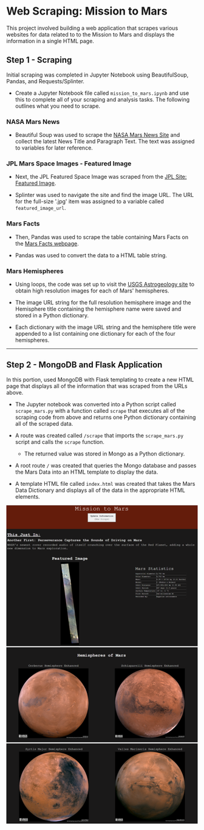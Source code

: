 # Web Scraping: Mission to Mars

This project involved building a web application that scrapes various websites for data related to to the Mission to Mars and displays the information in a single HTML page.

## Step 1 - Scraping

Initial scraping was completed in Jupyter Notebook using BeautifulSoup, Pandas, and Requests/Splinter.

* Create a Jupyter Notebook file called `mission_to_mars.ipynb` and use this to complete all of your scraping and analysis tasks. The following outlines what you need to scrape.

### NASA Mars News

* Beautiful Soup was used to scrape the [NASA Mars News Site](https://mars.nasa.gov/news/) and collect the latest News Title and Paragraph Text. The text was assigned to variables for later reference.

### JPL Mars Space Images - Featured Image

* Next, the JPL Featured Space Image was scraped from the [JPL Site: Featured Image](https://www.jpl.nasa.gov/spaceimages/?search=&category=Mars).

* Splinter was used to navigate the site and find the image URL. The URL for the full-size '.jpg' item was assigned to a variable called `featured_image_url`.

### Mars Facts

* Then, Pandas was used to scrape the table containing Mars Facts on the [Mars Facts webpage](https://space-facts.com/mars/). 

* Pandas was used to convert the data to a HTML table string.

### Mars Hemispheres

* Using loops, the code was set up to visit the [USGS Astrogeology site](https://astrogeology.usgs.gov/search/results?q=hemisphere+enhanced&k1=target&v1=Mars) to obtain high resolution images for each of Mars' hemispheres.

* The image URL string for the full resolution hemisphere image and the Hemisphere title containing the hemisphere name were saved and stored in a Python dictionary. 

* Each dictionary with the image URL string and the hemisphere title were appended to a list containing one dictionary for each of the four hemispheres.

- - -

## Step 2 - MongoDB and Flask Application

In this portion, used MongoDB with Flask templating to create a new HTML page that displays all of the information that was scraped from the URLs above.

* The Jupyter notebook was converted into a Python script called `scrape_mars.py` with a function called `scrape` that executes all of the scraping code from above and returns one Python dictionary containing all of the scraped data.

* A route was created called `/scrape` that imports the `scrape_mars.py` script and calls the `scrape` function.

  * The returned value was stored in Mongo as a Python dictionary.

* A root route `/` was created that queries the Mongo database and passes the Mars Data into an HTML template to display the data.

* A template HTML file called `index.html` was created that takes the Mars Data Dictionary and displays all of the data in the appropriate HTML elements. 

![final_app_part1.png](Images/final_app_part1.png)
![final_app_part2.png](Images/final_app_part2.png)
![final_app_part3.png](Images/final_app_part3.png)
